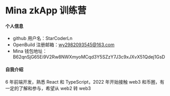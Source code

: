 # Mina zkApp 训练营


#### 个人信息

- github 用户名：StarCoderLn
- OpenBuild 注册邮箱：wy2982093545@163.com
- Mina 钱包地址：B62qnSjG65Ei9V2Rw8NWXmyoMCqd3Y5SZzY7J3c9xJXvX51Qdej1GsD

#### 自我介绍

6 年前端开发，熟悉 React 和 TypeScript，2022 年开始接触 web3 和币圈，有一定的了解和参与，希望从 web2 转 web3
